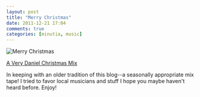 ```yaml
---
layout: post
title: "Merry Christmas"
date: 2011-12-21 17:04
comments: true
categories: [minutia, music]
---
```


![Merry Christmas](http://farm8.staticflickr.com/7007/6546221639_992c97bd06_z.jpg)

[A Very Daniel Christmas Mix](http://www.danielsjourney.com/blog/files/2011/A%20Very%20Daniel%20Christmas%20Mix.zip)

In keeping with an older tradition of this blog--a seasonally appropriate mix tape! I tried to favor local musicians and stuff I hope you maybe haven't heard before. Enjoy!
